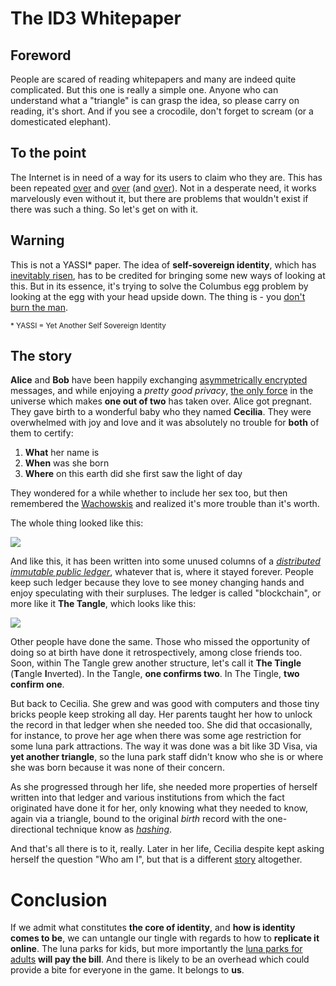 
# The ID3 Whitepaper 

## Foreword
People are scared of reading whitepapers and many are indeed quite complicated. But this one is really a simple one. Anyone who can understand what a "triangle" is can grasp the idea, so please carry on reading, it's short. And if you see a crocodile, don't forget to scream (or a domesticated elephant).

## To the point 
The Internet is in need of a way for its users to claim who they are. This has been repeated [over](http://www.identityblog.com/?p=838) and [over](http://id2020.org/) (and [over](https://www.linkedin.com/pulse/treatise-identity-part-1-problems-status-quo-dominik-schiener)). Not in a desperate need, it works marvelously even without it, but there are problems that wouldn't exist if there was such a thing. So let's get on with it. 

## Warning
This is not a YASSI\* paper. The idea of **self-sovereign identity**, which has [inevitably risen](https://github.com/sovrin-foundation/sovrin.org/blob/master/The%20Inevitable%20Rise%20of%20Self-Sovereign%20Identity.pdf), has to be credited for bringing some new ways of looking at this. But in its essence, it's trying to solve the Columbus egg problem by looking at the egg with your head upside down. The thing is - you [don't burn the man](https://www.amazon.com/Bitcoin-Burning-Man-Beyond-Identity-ebook/dp/B00M7BMT04).

<small>* YASSI = Yet Another Self Sovereign Identity  </small>

## The story 
**Alice** and **Bob** have been happily exchanging [asymmetrically encrypted](https://en.wikipedia.org/wiki/Public-key_cryptography) messages, and while enjoying a *pretty good privacy*, [the only force](https://en.wikipedia.org/wiki/Love) in the universe which makes **one out of two** has taken over. Alice got pregnant. 
They gave birth to a wonderful baby who they named **Cecilia**. They were overwhelmed with joy and love and it was absolutely no trouble for **both** of them to certify:
 
1. **What** her name is
2. **When** was she born
3. **Where** on this earth did she first saw the light of day 

They wondered for a while whether to include her sex too, but then remembered the [Wachowskis](https://en.wikipedia.org/wiki/The_Wachowskis) and realized it's more trouble than it's worth.

The whole thing looked like this:

<img src="https://archive.org/download/ID3_YAT/Untitled%20Diagram%20(1).png"/>


And like this, it has been written into some unused columns of a [*distributed immutable public ledger*](https://en.wikipedia.org/wiki/Distributed_ledger), whatever that is, where it stayed forever. People keep such ledger because they love to see money changing hands and enjoy speculating with their surpluses. The ledger is called "blockchain", or more like it **The Tangle**, which looks like this:

<img src="https://archive.org/download/tangle_201710/tangle.png"/>

Other people have done the same. Those who missed the opportunity of doing so at birth have done it retrospectively, among close friends too. Soon, within The Tangle grew another structure, let's call it **The Tingle** (**T**angle **I**nverted). In the Tangle, **one confirms two**. In The Tingle, **two confirm one**.

But back to Cecilia. She grew and was good with computers and those tiny bricks people keep stroking all day. Her parents taught her how to unlock the record in that ledger when she needed too. She did that occasionally, for instance, to prove her age when there was some age restriction for some luna park attractions. The way it was done was a bit like 3D Visa, via **yet another triangle**, so the luna park staff didn't know who she is or where she was born because it was none of their concern. 

As she progressed through her life, she needed more properties of herself written into that ledger and various institutions from which the fact originated have done it for her, only knowing what they needed to know, again via a triangle, bound to the original *birth* record with the one-directional technique know as [*hashing*](https://en.wikipedia.org/wiki/Hash_function).  

And that's all there is to it, really. Later in her life, Cecilia despite kept asking herself the question "Who am I", but that is a different [story](https://en.wikipedia.org/wiki/Self-enquiry_(Ramana_Maharshi)) altogether. 

# Conclusion
If we admit what constitutes **the core of identity**, and **how is identity comes to be**, we can untangle our tingle with regards to how to **replicate it online**. The luna parks for kids, but more importantly the [luna parks for adults](https://www.google.com/search?q=Zoo+Tube%3A+Free+Beastiality+and+Animal+Sex+Videos) **will pay the bill**. And there is likely to be an overhead which could provide a bite for everyone in the game. It belongs to **us**. 
